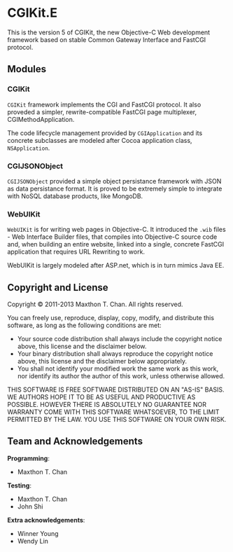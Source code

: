 # CGIKit.E

This is the version 5 of CGIKit, the new Objective-C Web development framework
based on stable Common Gateway Interface and FastCGI protocol.

## Modules

### CGIKit

`CGIKit` framework implements the CGI and FastCGI protocol. It also proveded a
simpler, rewrite-compatible FastCGI page multiplexer, CGIMethodApplication.

The code lifecycle management provided by `CGIApplication` and its concrete
subclasses are modeled after Cocoa application class, `NSApplication`.

### CGIJSONObject

`CGIJSONObject` provided a simple object persistance framework with JSON as data
persistance format. It is proved to be extremely simple to integrate with NoSQL
database products, like MongoDB.

### WebUIKit

`WebUIKit` is for writing web pages in Objective-C. It introduced the `.wib`
files - Web Interface Builder files, that compiles into Objective-C source code
and, when building an entire website, linked into a single, concrete FastCGI
application that requires URL Rewriting to work.

WebUIKit is largely modeled after ASP.net, which is in turn mimics Java EE.

## Copyright and License

Copyright &copy; 2011-2013 Maxthon T. Chan. All rights reserved.

You can freely use, reproduce, display, copy, modify, and distribute this
software, as long as the following conditions are met:

*   Your source code distribution shall always include the copyright notice
    above, this license and the disclaimer below.
*   Your binary distribution shall always reproduce the copyright notice above,
    this license and the disclaimer below appropriately.
*   You shall not identify your modified work the same work as this work, nor
    identify its author the author of this work, unless otherwise allowed.

THIS SOFTWARE IS FREE SOFTWARE DISTRIBUTED ON AN "AS-IS" BASIS. WE AUTHORS HOPE
IT TO BE AS USEFUL AND PRODUCTIVE AS POSSIBLE. HOWEVER THERE IS ABSOLUTELY NO
GUARANTEE NOR WARRANTY COME WITH THIS SOFTWARE WHATSOEVER, TO THE LIMIT
PERMITTED BY THE LAW. YOU USE THIS SOFTWARE ON YOUR OWN RISK.

## Team and Acknowledgements

**Programming**:

*   Maxthon T. Chan

**Testing**:

*   Maxthon T. Chan
*   John Shi

**Extra acknowledgements**:

*   Winner Young
*   Wendy Lin
